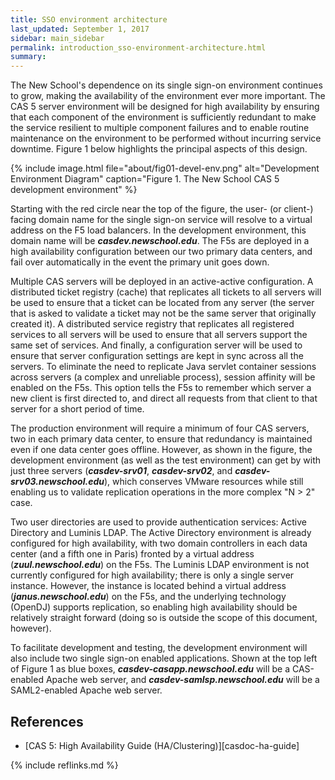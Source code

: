 ```yaml
---
title: SSO environment architecture
last_updated: September 1, 2017
sidebar: main_sidebar
permalink: introduction_sso-environment-architecture.html
summary:
---
```


The New School's dependence on its single sign-on environment continues to grow, making the availability of the environment ever more important. The CAS 5 server environment will be designed for high availability by ensuring that each component of the environment is sufficiently redundant to make the service resilient to multiple component failures and to enable routine maintenance on the environment to be performed without incurring service downtime. Figure 1 below highlights the principal aspects of this design.

{% include image.html file="about/fig01-devel-env.png" alt="Development Environment Diagram" caption="Figure 1. The New School CAS 5 development environment" %}

Starting with the red circle near the top of the figure, the user- (or client-) facing domain name for the single sign-on service will resolve to a virtual address on the F5 load balancers. In the development environment, this domain name will be ***casdev.newschool.edu***. The F5s are deployed in a high availability configuration between our two primary data centers, and fail over automatically in the event the primary unit goes down.

Multiple CAS servers will be deployed in an active-active configuration. A distributed ticket registry (cache) that replicates all tickets to all servers will be used to ensure that a ticket can be located from any server (the server that is asked to validate a ticket may not be the same server that originally created it). A distributed service registry that replicates all registered services to all servers will be used to ensure that all servers support the same set of services. And finally, a configuration server will be used to ensure that server configuration settings are kept in sync across all the servers. To eliminate the need to replicate Java servlet container sessions across servers (a complex and unreliable process), session affinity will be enabled on the F5s. This option tells the F5s to remember which server a new client is first directed to, and direct all requests from that client to that server for a short period of time.

The production environment will require a minimum of four CAS servers, two in each primary data center, to ensure that redundancy is maintained even if one data center goes offline. However, as shown in the figure, the development environment (as well as the test environment) can get by with just three servers (***casdev-srv01***, ***casdev-srv02***, and ***casdev-srv03.newschool.edu***), which conserves VMware resources while still enabling us to validate replication operations in the more complex "N > 2" case.

Two user directories are used to provide authentication services: Active Directory and Luminis LDAP. The Active Directory environment is already configured for high availability, with two domain controllers in each data center (and a fifth one in Paris) fronted by a virtual address (***zuul.newschool.edu***) on the F5s. The Luminis LDAP environment is not currently configured for high availability; there is only a single server instance. However, the instance is located behind a virtual address (***janus.newschool.edu***) on the F5s, and the underlying technology (OpenDJ) supports replication, so enabling high availability should be relatively straight forward (doing so is outside the scope of this document, however).

To facilitate development and testing, the development environment will also include two single sign-on enabled applications. Shown at the top left of Figure 1 as blue boxes, ***casdev-casapp.newschool.edu*** will be a CAS-enabled Apache web server, and ***casdev-samlsp.newschool.edu*** will be a SAML2-enabled Apache web server.

## References

* [CAS 5: High Availability Guide (HA/Clustering)][casdoc-ha-guide]

{% include reflinks.md %}
